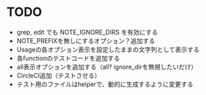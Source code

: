 # TODO

- grep, edit でも NOTE_IGNORE_DIRS を有効にする
- NOTE_PREFIXを無しにするオプション？追加する
- Usageの各オプション表示を設定したままの文字列として表示する
- 各functionのテストコードを追加する
- all表示オプションを追加する（all? ignore_dirを無視したいだけ）
- CircleCI追加（テストさせる）
- テスト用のファイルはhelperで、動的に生成するように変更する
